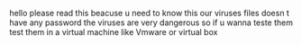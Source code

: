 hello please read this beacuse u need to know this 
our viruses files doesn t have any password 
the viruses are very dangerous so if u wanna teste them test them in a virtual machine like Vmware or virtual box


